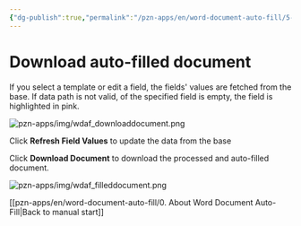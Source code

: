 ```yaml
---
{"dg-publish":true,"permalink":"/pzn-apps/en/word-document-auto-fill/5-download-auto-filled-document/"}
---
```


# Download auto-filled document
If you select a template or edit a field, the fields' values are fetched from the base. If data path is not valid, of the specified field is empty, the field is highlighted in pink.

![pzn-apps/img/wdaf_downloaddocument.png](/img/user/pzn-apps/img/wdaf_downloaddocument.png)

Click **Refresh Field Values** to update the data from the base

Click **Download Document** to download the processed and auto-filled document.

![pzn-apps/img/wdaf_filleddocument.png](/img/user/pzn-apps/img/wdaf_filleddocument.png)

[[pzn-apps/en/word-document-auto-fill/0. About Word Document Auto-Fill\|Back to manual start]]

